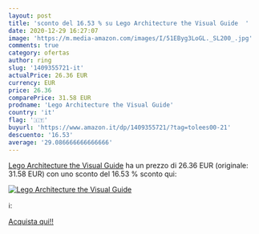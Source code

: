 ```yaml
---
layout: post
title: 'sconto del 16.53 % su Lego Architecture the Visual Guide  '
date: 2020-12-29 16:27:07
image: 'https://m.media-amazon.com/images/I/51EByg3LoGL._SL200_.jpg'
comments: true
category: ofertas
author: ring
slug: '1409355721-it'
actualPrice: 26.36 EUR
currency: EUR
price: 26.36
comparePrice: 31.58 EUR
prodname: 'Lego Architecture the Visual Guide'
country: 'it'
flag: '🇮🇹'
buyurl: 'https://www.amazon.it/dp/1409355721/?tag=tolees00-21'
descuento: '16.53'
average: '29.086666666666666'
---
```


[Lego Architecture the Visual Guide](https://www.amazon.it/dp/1409355721/?tag=tolees00-21) ha un prezzo di 26.36 EUR (originale: 31.58 EUR) con uno sconto del 16.53 % sconto qui:

[![Lego Architecture the Visual Guide](https://m.media-amazon.com/images/I/51EByg3LoGL._SL200_.jpg)](https://www.amazon.it/dp/1409355721/?tag=tolees00-21)

ℹ️:


[Acquista qui!!](https://www.amazon.it/dp/1409355721/?tag=tolees00-21)
